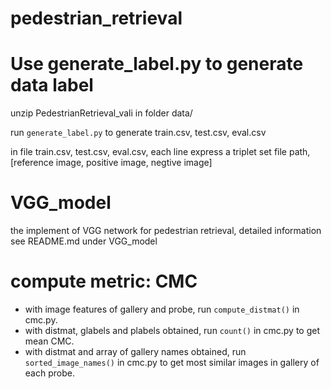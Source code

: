 # pedestrian_retrieval


# Use generate_label.py to generate data label

unzip PedestrianRetrieval_vali in folder data/

run `generate_label.py` to generate train.csv, test.csv, eval.csv

in file train.csv, test.csv, eval.csv, each line express a triplet set file path, [reference image, positive image, negtive image]

# VGG_model
the implement of VGG network for pedestrian retrieval, detailed information see README.md under VGG_model

# compute metric: CMC
- with image features of gallery and probe, run `compute_distmat()` in cmc.py.
- with distmat, glabels and plabels obtained, run `count()` in cmc.py to get mean CMC.
- with distmat and array of gallery names obtained, run `sorted_image_names()` in cmc.py to get most similar images in gallery of each probe.
